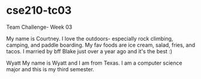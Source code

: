 # cse210-tc03
Team Challenge- Week 03

My name is Courtney. 
I love the outdoors- especially rock climbing, camping, and paddle boarding. 
My fav foods are ice cream, salad, fries, and tacos. 
I married by bff Blake just over a year ago and it's the best :)

Wyatt 
My name is Wyatt and I am from Texas. 
I am a computer science major and this is my
third semester.